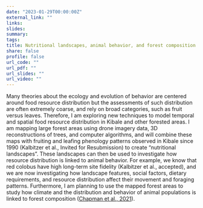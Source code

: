 ```yaml
---
date: "2023-01-29T00:00:00Z"
external_link: ""
links:
slides:
summary:
tags:
title: Nutritional landscapes, animal behavior, and forest composition
share: false
profile: false
url_code: ""
url_pdf: ""
url_slides: ""
url_video: ""
---
```



Many theories about the ecology and evolution of behavior are centered around food resource distribution but the assessments of such distribution are often extremely coarse, and rely on broad categories, such as fruit versus leaves. Therefore, I am exploring new techniques to model temporal and spatial food resource distribution in Kibale and other forested areas. I am mapping large forest areas using drone imagery data, 3D reconstructions of trees, and computer algorithms, and will combine these maps with fruiting and leafing phenology patterns observed in Kibale since 1990 (Kalbitzer et al., Invited for Resubmission) to create “nutritional landscapes”. These landscapes can then be used to investigate how resource distribution is linked to animal behavior. For example, we know that red colobus have high long-term site fidelity (Kalbitzer et al., accepted), and we are now investigating how landscape features, social factors, dietary requirements, and resource distribution affect their movement and foraging patterns. Furthermore, I am planning to use the mapped forest areas to study how climate and the distribution and behavior of animal populations is linked to forest composition ([Chapman et al., 2021](https://doi.org/10.1186/s40663-021-00343-7)).

